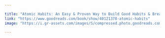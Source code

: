 ```yaml
---

title: "Atomic Habits: An Easy & Proven Way to Build Good Habits & Break Bad Ones"
link: "https://www.goodreads.com/book/show/40121378-atomic-habits"
image: "https://i.gr-assets.com/images/S/compressed.photo.goodreads.com/books/1535115320l/40121378._SY475_.jpg"
 
---
```


